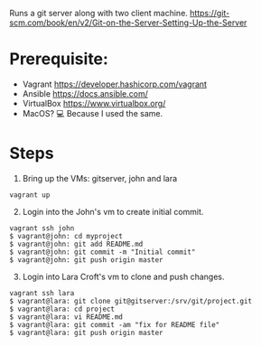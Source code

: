 Runs a git server along with two client machine. https://git-scm.com/book/en/v2/Git-on-the-Server-Setting-Up-the-Server


# Prerequisite:
- Vagrant https://developer.hashicorp.com/vagrant
- Ansible https://docs.ansible.com/
- VirtualBox https://www.virtualbox.org/
- MacOS? :computer: Because I used the same. 

# Steps 
1. Bring up the VMs: gitserver, john and lara
```shell
vagrant up
```

2. Login into the John's vm to create initial commit.
```shell
vagrant ssh john
$ vagrant@john: cd myproject
$ vagrant@john: git add README.md
$ vagrant@john: git commit -m "Initial commit"
$ vagrant@john: git push origin master
```

3. Login into Lara Croft's vm to clone and push changes.
```shell
vagrant ssh lara
$ vagrant@lara: git clone git@gitserver:/srv/git/project.git
$ vagrant@lara: cd project
$ vagrant@lara: vi README.md
$ vagrant@lara: git commit -am "fix for README file"
$ vagrant@lara: git push origin master
```
